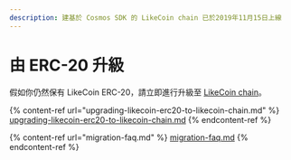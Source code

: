 ```yaml
---
description: 建基於 Cosmos SDK 的 LikeCoin chain 已於2019年11月15日上線
---
```


# 由 ERC-20 升級

假如你仍然保有 LikeCoin ERC-20，請立即進行升級至 [LikeCoin chain](../../governance/likecoin-chain.md)。

{% content-ref url="upgrading-likecoin-erc20-to-likecoin-chain.md" %}
[upgrading-likecoin-erc20-to-likecoin-chain.md](upgrading-likecoin-erc20-to-likecoin-chain.md)
{% endcontent-ref %}

{% content-ref url="migration-faq.md" %}
[migration-faq.md](migration-faq.md)
{% endcontent-ref %}
